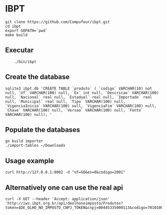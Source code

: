 IBPT
====

```
git clone https://github.com/Compufour/ibpt.git
cd ibpt
export GOPATH=`pwd`
make build
```

## Executar

```
    ./bin/ibpt

```

## Create the database


```
sqlite3 ibpt.db 'CREATE TABLE `produto` ( `codigo` VARCHAR(10) not null, `Uf` VARCHAR(100) null, `Ex` int null, `Descricao` VARCHAR(100) null, `Nacional` real null, `Estadual` real null, `Importado` real null, `Municipal` real null, `Tipo` VARCHAR(100) null, `VigenciaInicio` VARCHAR(100) null, `VigenciaFim` VARCHAR(100) null, `Chave` VARCHAR(100) null, `Versao` VARCHAR(100) null, `Fonte` VARCHAR(100) null); '

```

Populate the databases
----------------------

```
go build importer
./import-tables ~/Downloads

```

Usage example
--------------

```
curl http://127.0.0.1:8082 -d "uf=GO&ex=0&codigo=2801" 

```

Alternatively one can use the real api
--------------------------------------

```
curl -X GET --header 'Accept: application/json'
'http://iws.ibpt.org.br/api/deolhonoimposto/Produtos?token=$DE_OLHO_NO_IMPOSTO_CNPJ_TOKEN&cnpj=00445335000113&codigo=70101000&uf=sc&ex=0'

```


